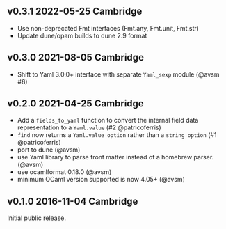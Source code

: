 v0.3.1 2022-05-25 Cambridge
---------------------------

- Use non-deprecated Fmt interfaces (Fmt.any, Fmt.unit, Fmt.str)
- Update dune/opam builds to dune 2.9 format

v0.3.0 2021-08-05 Cambridge
---------------------------

- Shift to Yaml 3.0.0+ interface with separate `Yaml_sexp` module (@avsm #6)

v0.2.0 2021-04-25 Cambridge
---------------------------

- Add a `fields_to_yaml` function to convert the internal field data
  representation to a `Yaml.value` (#2 @patricoferris)
- `find` now returns a `Yaml.value option` rather than a `string option`
  (#1 @patricoferris)
- port to dune (@avsm)
- use Yaml library to parse front matter instead of a homebrew parser. (@avsm)
- use ocamlformat 0.18.0 (@avsm)
- minimum OCaml version supported is now 4.05+ (@avsm)

v0.1.0 2016-11-04 Cambridge
---------------------------

Initial public release.
